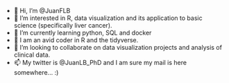 - 👋 Hi, I’m @JuanFLB
- 👀 I’m interested in R, data visualization and its application to basic science (specifically liver cancer).
- 🌱 I’m currently learning python, SQL and docker
- 🌻 I am an avid coder in R and the tidyverse.
- 💞️ I’m looking to collaborate on data visualization projects and analysis of clinical data.
- 📫 My twitter is @JuanLB_PhD and I am sure my mail is here somewhere... :)

<!---
JuanFLB/JuanFLB is a ✨ special ✨ repository because its `README.md` (this file) appears on your GitHub profile.
You can click the Preview link to take a look at your changes.
--->
